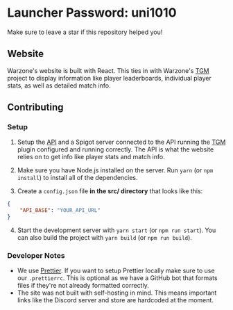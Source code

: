 # Launcher Password: uni1010

Make sure to leave a star if this repository helped you!

## Website

Warzone's website is built with React. This ties in with Warzone's [TGM](https://github.com/Warzone/TGM) project to display information like player leaderboards, individual player stats, as well as detailed match info.

## Contributing

### Setup

1. Setup the [API](https://github.com/Warzone/api) and a Spigot server connected to the API running the [TGM](https://github.com/Warzone/TGM) plugin configured and running correctly. The API is what the website relies on to get info like player stats and match info.

2. Make sure you have Node.js installed on the server. Run `yarn` (or `npm install`) to install all of the dependencies.

3. Create a `config.json` file **in the src/ directory** that looks like this:

```json
{
	"API_BASE": "YOUR_API_URL"
}
```

4. Start the development server with `yarn start` (or `npm run start`). You can also build the project with `yarn build` (or `npm run build`).

### Developer Notes

- We use [Prettier](https://prettier.io/). If you want to setup Prettier locally make sure to use our `.prettierrc`. This is optional as we have a GitHub bot that formats files if they're not already formatted correctly.
- The site was not built with self-hosting in mind. This means important links like the Discord server and store are hardcoded at the moment.